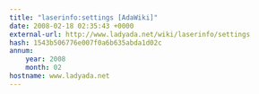```yaml
---
title: "laserinfo:settings [AdaWiki]"
date: 2008-02-18 02:35:43 +0000
external-url: http://www.ladyada.net/wiki/laserinfo/settings
hash: 1543b506776e007f0a6b635abda1d02c
annum:
    year: 2008
    month: 02
hostname: www.ladyada.net
---
```



